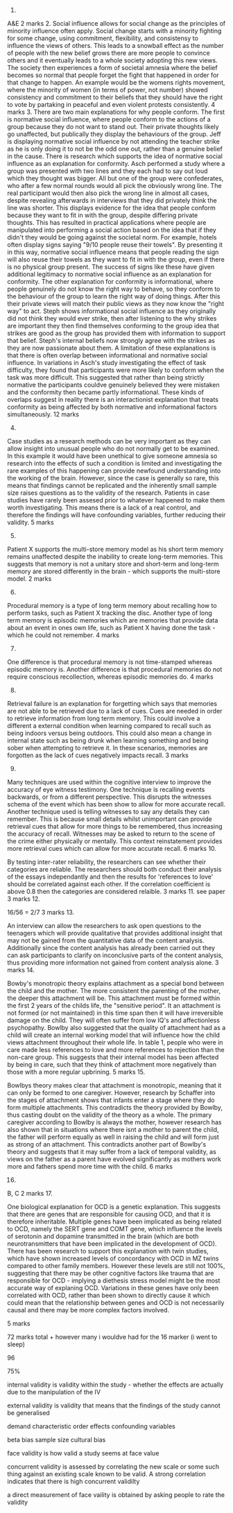 

1.
A&E 
2 marks
2.
Social influence allows for social change as the principles of minority influence often apply. Social change starts with a minority fighting for some change, using commitment, flexibility, and consistensy to influence the views of others. This leads to a snowball effect as the number of people with the new belief grows there are more people to convince others and it eventually leads to a whole society adopting this new views. The society then experiences a form of societal amnesia where the belief becomes so normal that people forget the fight that happened in order for that change to happen. An example would be the womens rights movement, where the minority of women (in terms of power, not number) showed consistency and commitment to their beliefs that they should have the right to vote by partaking in peaceful and even violent protests consistently.
4 marks
3.
There are two main explanations for why people conform. The first is normative social influence, where people conform to the actions of a group because they do not want to stand out. Their private thoughts likely go unaffected, but publically they display the behaviours of the group. Jeff is displaying normative social influence by not attending the teacher strike as he is only doing it to not be the odd one out, rather than a genuine belief in the cause.
There is research which supports the idea of normative social influence as an explanation for conformity. Asch performed a study where a group was presented with two lines and they each had to say out loud which they thought was bigger. All but one of the group were confederates, who after a few normal rounds would all pick the obviously wrong line. The real participant would then also pick the wrong line in almost all cases, despite revealing afterwards in interviews that they did privately think the line was shorter. This displays evidence for the idea that people conform because they want to fit in with the group, despite differing private thoughts. 
This has resulted in practical applications where people are manipulated into performing a social action based on the idea that if they didn't they would be going against the societal norm. For example, hotels often display signs saying "9/10 people reuse their towels". By presenting it in this way, normative social influence means that people reading the sign will also reuse their towels as they want to fit in with the group, even if there is no physical group present. The success of signs like these have given additional legitimacy to normative social influence as an explanation for conformity.
The other explanation for conformity is informational, where people genuinely do not know the right way to behave, so they conform to the behaviour of the group to learn the right way of doing things. After this their private views will match their public views as they now know the "right way" to act. Steph shows informational social influence as they originally did not think they would ever strike, then after listening to the why strikes are important they then find themselves conforming to the group idea that strikes are good as the group has provided them with information to support that belief. Steph's internal beliefs now strongly agree with the strikes as they are now passionate about them. 
A limitation of these explanations is that there is often overlap between informational and normative social influence. In variations in Asch's study investigating the effect of task difficulty, they found that participants were more likely to conform when the task was more difficult. This suggested that rather than being strictly normative the participants couldve genuinely believed they were mistaken and the conformity then became partly informational. These kinds of overlaps suggest in reality there is an interactionist explanation that treats conformity as being affected by both normative and informational factors simultaneously. 
12 marks

4.
Case studies as a research methods can be very important as they can allow insight into unusual people who do not normally get to be examined. In this example it would have been unethical to give someone amnesia so research into the effects of such a condition is limited and investigating the rare examples of this happening can provide newfound understanding into the working of the brain. However, since the case is generally so rare, this means that findings cannot be replicated and the inherently small sample size raises questions as to the validity of the research. Patients in case studies have rarely been assesed prior to whatever happened to make them worth investigating. This means there is a lack of a real control, and therefore the findings will have confounding variables, further reducing their validity.
5 marks

5.
Patient X supports the multi-store memory model as his short term memory remains unaffected despite the inability to create long-term memories. This suggests that memory is not a unitary store and short-term and long-term memory are stored differently in the brain - which supports the multi-store model.
2 marks

6.
Procedural memory is a type of long term memory about recalling how to perform tasks, such as Patient X tracking the disc. Another type of long term memory is episodic memories which are memories that provide data about an event in ones own life, such as Patient X having done the task - which he could not remember.
4 marks

7.
One difference is that procedural memory is not time-stamped whereas episodic memory is. Another difference is that procedural memories do not require conscious recollection, whereas episodic memories do.
4 marks

8.
Retrieval failure is an explanation for forgetting which says that memories are not able to be retrieved due to a lack of cues. Cues are needed in order to retrieve information from long term memory. This could involve a different a external condition when learning compared to recall such as being indoors versus being outdoors. This could also mean a change in internal state such as being drunk when learning something and being sober when attempting to retrieve it. In these scenarios, memories are forgotten as the lack of cues negatively impacts recall.
3 marks

9.

Many techniques are used within the cognitive interview to improve the accuracy of eye witness testimony. One technique is recalling events backwards, or from a different perspective. This disrupts the witnesses schema of the event which has been show to allow for more accurate recall. Another technique used is telling witnesses to say any details they can remember. This is because small details whilst unimportant can provide retrieval cues that allow for more things to be remembered, thus increasing the accuracy of recall. Witnesses may be asked to return to the scene of the crime either physically or mentally. This context reinstatement provides more retrieval cues which can allow for more accurate recall.
6 marks
10.

By testing inter-rater reliability, the researchers can see whether their categories are reliable. The researchers should both conduct their analysis of the essays independantly and then the results for 'references to love' should be correlated against each other. If the correlation coefficient is above 0.8 then the categories are considered relaible.
3 marks
11.
see paper
3 marks
12.

16/56 = 2/7
3 marks
13.

An interview can allow the researchers to ask open questions to the teenagers which will provide qualitative that provides additional insight that may not be gained from the quantitative data of the content analysis. Additionally since the content analysis has already been carried out they can ask participants to clarify on inconclusive parts of the content analysis, thus providing more information not gained from content analysis alone.
3 marks
14.

Bowby's monotropic theory explains attachment as a special bond between the child and the mother. The more consistent the parenting of the mother, the deeper this attachment will be. This attachment must be formed within the first 2 years of the childs life, the "sensitive period". It an attachment is not formed (or not maintained) in this time span then it will have irreversible damage on the child. They will often suffer from low IQ's and affectionless psychopathy. Bowlby also suggested that the quality of attachment had as a child will create an internal working model that will influence how the child views attachment throughout their whole life. In table 1, people who were in care made less references to love and more references to rejection than the non-care group. This suggests that their internal model has been affected by being in care, such that they think of attachment more negatively than those with a more regular upbrining.
5 marks
15.

Bowlbys theory makes clear that attachment is monotropic, meaning that it can only be formed to one caregiver. However, research by Schaffer into the stages of attachment shows that infants enter a stage where they do form multiple attachments. This contradicts the theory provided by Bowlby, thus casting doubt on the validity of the theory as a whole. The primary caregiver according to Bowlby is always the mother, however research has also shown that in situations where there isnt a mother to parent the child, the father will perform equally as well in raising the child and will form just as strong of an attachment. This contradicts another part of Bowlby's theory and suggests that it may suffer from a lack of temporal validity, as views on the father as a parent have evolved significantly as mothers work more and fathers spend more time with the child.
6 marks

16.

B, C
2 marks
17.

One biological explanation for OCD is a genetic explanation. This suggests that there are genes that are responsible for causing OCD, and that it is therefore inheritable. Multiple genes have been implicated as being related to OCD, namely the SERT gene and COMT gene, which influence the levels of serotonin and dopamine transmitted in the brain (which are both neurotransmitters that have been implicated in the development of OCD). There has been research to support this explanation with twin studies, which have shown increased levels of concordancy with OCD in MZ twins compared to other family members. However these levels are still not 100%, suggesting that there may be other cognitive factors like trauma that are responsible for OCD - implying a diethesis stress model might be the most accurate way of explaning OCD. Variations in these genes have only been correlated with OCD, rather than been shown to directly cause it which could mean that the relationship between genes and OCD is not necessarily causal and there may be more complex factors involved.

5 marks

72 marks total + however many i wouldve had for the 16 marker (i went to sleep)


96

75%


internal validity is validity within the study - whether the effects are actually due to the manipulation of the IV

external validity is validity that means that the findings of the study cannot be generalised 


demand characteristic
order effects
confounding variables

beta bias
sample size
cultural bias



face validity is how valid a study seems at face value

concurrent validity is assessed by correlating the new scale or some such thing against an existing scale known to be valid. A strong correlation indicates that there is high concurrent validilty


a direct measurement of face vaility is obtained by asking people to rate the validity

